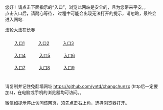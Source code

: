 您好！请点击下面指示的“入口”，浏览此网站是安全的，且为您带来平安。。 <br/>
点击入口后，请耐心等待， 过程中可能会出现无法打开的提示，请忽略，最终会进入网站. </br>

法轮大法在长春<br/>
<div style="padding:10px"><a style="margin:20px" target="_blank" href="https://d1gcg2xqw0d2hd.cloudfront.net/2Qpsp?nrnni" id="ccLink1" rel="nofollow">入口1</a> <a target="_blank" style="margin:20px" href="https://din21i9ydmg4r.cloudfront.net/2Qpsp?mwoxdae" id="ccLink2" rel="nofollow">入口2</a> <a style="margin:20px" target="_blank" href="https://d2ixotbf9d37jw.cloudfront.net/2Qpsp?yafai" id="ccLink3" rel="nofollow">入口3</a></div>

<div style="padding:10px" ><a style="margin:20px" target="_blank" href="https://d1gcg2xqw0d2hd.cloudfront.net/2Qpsp?nrnni" id="ccLink4" rel="nofollow">入口4</a> <a style="margin:20px" href="https://din21i9ydmg4r.cloudfront.net/2Qpsp?mwoxdae" target="_blank" id="ccLink5" rel="nofollow">入口5</a> <a style="margin:20px" href="https://d2ixotbf9d37jw.cloudfront.net/2Qpsp?yafai" target="_blank" id="ccLink6" rel="nofollow">入口6</a></div>

<div style="padding:10px"><a style="margin:20px" target="_blank" href="https://d1gcg2xqw0d2hd.cloudfront.net/2Qpsp?nrnni" id="ccLink7" rel="nofollow">入口7</a> <a style="margin:20px" href="https://din21i9ydmg4r.cloudfront.net/2Qpsp?mwoxdae" target="_blank" id="ccLink8" rel="nofollow">入口8</a> <a style="margin:20px" target="_blank" href="https://d2ixotbf9d37jw.cloudfront.net/2Qpsp?yafai" id="ccLink9" rel="nofollow">入口9</a></div>

<br/>



请复制并记住免翻墙网址 https://github.com/yntd/changchunzx (http后一定要加s)，在电脑或手机的浏览器均可访问。。<br/>

微信如提示停止访问该网页，须先点击右上角，选择浏览器打开。
